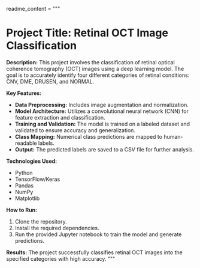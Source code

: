 readme_content = """
# Project Title: Retinal OCT Image Classification

**Description:**
This project involves the classification of retinal optical coherence tomography (OCT) images using a deep learning model. The goal is to accurately identify four different categories of retinal conditions: CNV, DME, DRUSEN, and NORMAL.

**Key Features:**
- **Data Preprocessing:** Includes image augmentation and normalization.
- **Model Architecture:** Utilizes a convolutional neural network (CNN) for feature extraction and classification.
- **Training and Validation:** The model is trained on a labeled dataset and validated to ensure accuracy and generalization.
- **Class Mapping:** Numerical class predictions are mapped to human-readable labels.
- **Output:** The predicted labels are saved to a CSV file for further analysis.

**Technologies Used:**
- Python
- TensorFlow/Keras
- Pandas
- NumPy
- Matplotlib

**How to Run:**
1. Clone the repository.
2. Install the required dependencies.
3. Run the provided Jupyter notebook to train the model and generate predictions.

**Results:**
The project successfully classifies retinal OCT images into the specified categories with high accuracy.
"""
